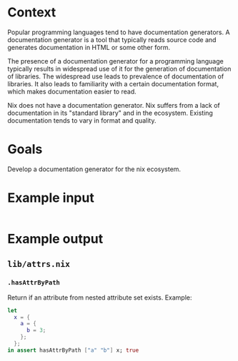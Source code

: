 # Context

Popular programming languages tend to have documentation generators.
A documentation generator is a tool that typically reads source code and generates documentation in HTML or some other form.

The presence of a documentation generator for a programming language typically results in widespread use of it for the generation of documentation of libraries. 
The widespread use leads to prevalence of documentation of libraries. 
It also leads to familiarity with a certain documentation format, which makes documentation easier to read.

Nix does not have a documentation generator.
Nix suffers from a lack of documentation in its "standard library" and in the ecosystem. 
Existing documentation tends to vary in format and quality.

# Goals

Develop a documentation generator for the nix ecosystem.

# Example input

```nix
```

# Example output

## `lib/attrs.nix`

### `.hasAttrByPath`

Return if an attribute from nested attribute set exists.
Example:

```nix
let
  x = {
    a = {
      b = 3;
    };
  };
in assert hasAttrByPath ["a" "b"] x; true
```
